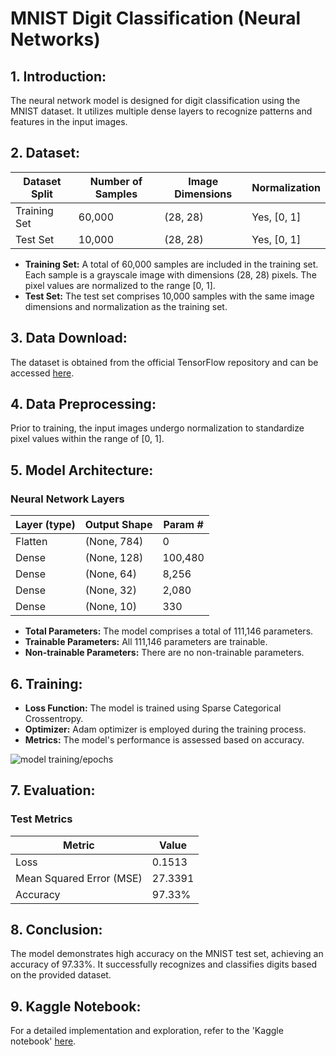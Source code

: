 # MNIST Digit Classification (Neural Networks)

## 1. **Introduction:**
   The neural network model is designed for digit classification using the MNIST dataset. It utilizes multiple dense layers to recognize patterns and features in the input images.

## 2. **Dataset:**
| **Dataset Split** | **Number of Samples** | **Image Dimensions** | **Normalization** |
|-------------------|------------------------|-----------------------|---------------------|
| Training Set      | 60,000                 | (28, 28)              | Yes, [0, 1]          |
| Test Set           | 10,000                 | (28, 28)              | Yes, [0, 1]          |

- **Training Set:** A total of 60,000 samples are included in the training set. Each sample is a grayscale image with dimensions (28, 28) pixels. The pixel values are normalized to the range [0, 1].
- **Test Set:** The test set comprises 10,000 samples with the same image dimensions and normalization as the training set.

## 3. **Data Download:**
   The dataset is obtained from the official TensorFlow repository and can be accessed [here](https://storage.googleapis.com/tensorflow/tf-keras-datasets/mnist.npz).

## 4. **Data Preprocessing:**
   Prior to training, the input images undergo normalization to standardize pixel values within the range of [0, 1].

## 5. **Model Architecture:**
   ### Neural Network Layers
   | **Layer (type)** | **Output Shape** | **Param #** |
   |------------------|-------------------|-------------|
   | Flatten          | (None, 784)       | 0           |
   | Dense            | (None, 128)       | 100,480     |
   | Dense            | (None, 64)        | 8,256       |
   | Dense            | (None, 32)        | 2,080       |
   | Dense            | (None, 10)        | 330         |

   - **Total Parameters:** The model comprises a total of 111,146 parameters.
   - **Trainable Parameters:** All 111,146 parameters are trainable.
   - **Non-trainable Parameters:** There are no non-trainable parameters.

## 6. **Training:**
   - **Loss Function:** The model is trained using Sparse Categorical Crossentropy.
   - **Optimizer:** Adam optimizer is employed during the training process.
   - **Metrics:** The model's performance is assessed based on accuracy.

![model training/epochs](URL)

## 7. **Evaluation:**
   ### Test Metrics
   | **Metric**              | **Value**  |
   |-------------------------|------------|
   | Loss                    | 0.1513     |
   | Mean Squared Error (MSE)| 27.3391    |
   | Accuracy                | 97.33%     |

## 8. **Conclusion:**
   The model demonstrates high accuracy on the MNIST test set, achieving an accuracy of 97.33%. It successfully recognizes and classifies digits based on the provided dataset.

## 9. **Kaggle Notebook:**
   For a detailed implementation and exploration, refer to the 'Kaggle notebook' [here](https://www.kaggle.com/kunal30122002/neuralnetworks-mnistdigitclassification/edit).

